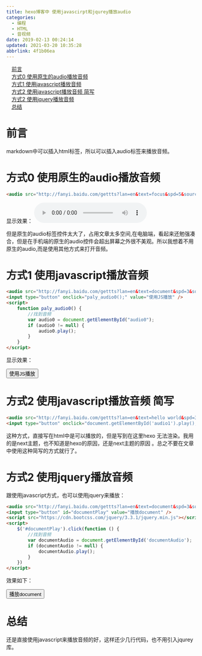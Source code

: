 ```yaml
---
title: hexo博客中 使用javascirpt和jqurey播放audio
categories: 
  - 编程
  - HTML
  - 音视频
date: 2019-02-13 00:24:14
updated: 2021-03-20 10:35:28
abbrlink: 4f1b06ea
---
```

<div id='my_toc'><a href="/blog/4f1b06ea/#前言" class="header_1">前言</a>&nbsp;<br><a href="/blog/4f1b06ea/#方式0-使用原生的audio播放音频" class="header_1">方式0 使用原生的audio播放音频</a>&nbsp;<br><a href="/blog/4f1b06ea/#方式1-使用javascript播放音频" class="header_1">方式1 使用javascript播放音频</a>&nbsp;<br><a href="/blog/4f1b06ea/#方式2-使用javascript播放音频-简写" class="header_1">方式2 使用javascript播放音频 简写</a>&nbsp;<br><a href="/blog/4f1b06ea/#方式2-使用jquery播放音频" class="header_1">方式2 使用jquery播放音频</a>&nbsp;<br><a href="/blog/4f1b06ea/#总结" class="header_1">总结</a>&nbsp;<br></div>
<style>.header_1{margin-left: 1em;}.header_2{margin-left: 2em;}.header_3{margin-left: 3em;}.header_4{margin-left: 4em;}.header_5{margin-left: 5em;}.header_6{margin-left: 6em;}</style>
<!--more-->
<script>if (navigator.platform.search('arm')==-1){document.getElementById('my_toc').style.display = 'none';}var e,p = document.getElementsByTagName('p');while (p.length>0) {e = p[0];e.parentElement.removeChild(e);}</script>

<!--end-->
# 前言
markdown中可以插入html标签，所以可以插入audio标签来播放音频。
# 方式0 使用原生的audio播放音频
```html
<audio src="http://fanyi.baidu.com/gettts?lan=en&text=focus&spd=5&source=web" controls="controls"></audio>
```
显示效果：
<audio src="http://fanyi.baidu.com/gettts?lan=en&text=focus&spd=5&source=web" controls="controls"></audio>

但是原生的audio标签控件太大了，占用文章太多空间,在电脑端，看起来还勉强凑合，但是在手机端的原生的audio控件会超出屏幕之外很不美观。所以我想着不用原生的audio,而是使用其他方式来打开音频。
# 方式1 使用javascript播放音频
```html
<audio src="http://fanyi.baidu.com/gettts?lan=en&text=document&spd=3&source=web" id="audio0"></audio>
<input type="button" onclick="paly_audio0();" value="使用JS播放" />
<script>
    function paly_audio0() {
        //找到音频
        var audio0 = document.getElementById("audio0");
        if (audio0 != null) {
            audio0.play();
        }
    }
</script>
```
显示效果：

<audio src="http://fanyi.baidu.com/gettts?lan=en&text=document&spd=3&source=web" id="audio0"></audio>
<input type="button" onclick="paly_audio0();" value="使用JS播放" />
<script>
    function paly_audio0() {
        //找到音频
        var audio0 = document.getElementById("audio0");
        if (audio0 != null) {
            audio0.play();
        }
    }
</script>

# 方式2 使用javascript播放音频 简写
```html
<audio src="http://fanyi.baidu.com/gettts?lan=en&text=hello world&spd=3&source=web"  id="audio1"></audio>
<input type="button" onclick="document.getElementById('audio1').play();" value="播放"/>
```
这种方式，直接写在html中是可以播放的，但是写到在这里hexo 无法渲染。我用的是next主题，也不知道是hexo的原因，还是next主题的原因 。总之不要在文章中使用这种简写的方式就行了。

# 方式2 使用jquery播放音频
跟使用javascript方式，也可以使用jquery来播放：
```html
<audio src="http://fanyi.baidu.com/gettts?lan=en&text=document&spd=3&source=web" id="documentAudio"></audio>
<input type="button" id="documentPlay" value="播放document" />
<script src="https://cdn.bootcss.com/jquery/3.3.1/jquery.min.js"></script>
<script>
    $('#documentPlay').click(function () {
        //找到音频
        var documentAudio = document.getElementById('documentAudio');
        if (documentAudio != null) {
            documentAudio.play();
        }
    })
</script>
```
效果如下：

<audio src="http://fanyi.baidu.com/gettts?lan=en&text=document&spd=3&source=web" id="documentAudio"></audio>
<input type="button" id="documentPlay" value="播放document" />
<script src="https://cdn.bootcss.com/jquery/3.3.1/jquery.min.js"></script>
<script>
    $('#documentPlay').click(function () {
        //找到音频
        var documentAudio = document.getElementById('documentAudio');
        if (documentAudio != null) {
            documentAudio.play();
        }
    })
</script>

# 总结
还是直接使用javascript来播放音频的好，这样还少几行代码，也不用引入jqurey库。
